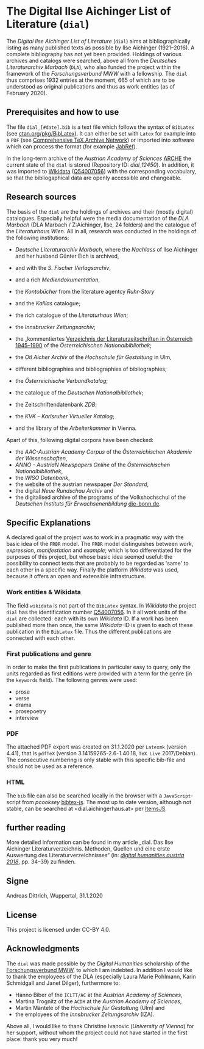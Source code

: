 # The Digital Ilse Aichinger List of Literature (`dial`)

The _Digital Ilse Aichinger List of Literature_ (`dial`) aims at bibliographically listing as many published texts as possible by Ilse Aichinger (1921–2016). A complete bibliography has not yet been provided. Holdings of various archives and catalogs were searched, above all from the _Deutsches Literaturarchiv Marbach_ (`DLA`), who also funded the project within the framework of the _Forschungsverbund MWW_ with a fellowship. The `dial` thus comprises 1932 entries at the moment, 665 of which are to be understood as original publications and thus as work entities (as of February 2020).

## Prerequisites and how to use

The file `dial_[#date].bib` is a text file which follows the syntax of `BibLatex` (see [ctan.org/pkg/BibLatex](https://ctan.org/pkg/BibLatex)). It can either be set with `Latex` for example into a `PDF` (see [Comprehensive TeX Archive Network](https://ctan.org/)) or imported into software which can process the format (for example [JabRef](https://www.jabref.org/)).

In the long-term archive of the _Austrian Academy of Sciences_ [ARCHE](https://arche.acdh.oeaw.ac.at/) the current state of the `dial` is stored (Repository ID: _dial_12450_). In addition, it was imported to [Wikidata](https://www.wikidata.org) ([Q54007056](https://www.wikidata.org/wiki/Q54007056)) with the corresponding vocabulary, so that the bibliogaphical data are openly accessible and changeable.

## Research sources

The basis of the `dial` are the holdings of archives and their (mostly digital) catalogues. Especially helpful were the media documentation of the _DLA Marbach_ (DLA Marbach / Z:Aichinger, Ilse, 24 folders) and the catalogue of the _Literaturhaus Wien_. All in all, research was conducted in the holdings of the following institutions:

* _Deutsche Literaturarchiv Marbach_, where the _Nachlass_ of Ilse Aichinger and her husband Günter Eich is archived,
* and with the _S. Fischer Verlagsarchiv_,
* and a rich _Mediendokumentation_,
* the _Kontobücher_ from the literature agentcy _Ruhr-Story_
* and the _Kallías_ catalogue;

* the rich catalogue of the _Literaturhaus Wien_;

* the _Innsbrucker Zeitungsarchiv_;

* the „kommentiertes [Verzeichnis der Literaturzeitschriften in Österreich 1945–1990](www.onb.ac.at/oe-literaturzeitschriften/) of the _Österreichischen Nationalbibliothek_;

* the _Otl Aicher Archiv_ of the _Hochschule für Gestaltung_ in Ulm,

* different bibliographies and bibliographies of bibliographies;

* the _Österreichische Verbundkatalog_;
* the catalogue of the _Deutschen Nationalbibliothek_;
* the Zeitschriftendatenbank _ZDB_;
* the _KVK – Karlsruher Virtueller Katalog_;

* and the library of the _Arbeiterkammer_ in Vienna.

Apart of this, following digital corpora have been checked:

* the _AAC-Austrian Academy Corpus_ of the _Österreichischen Akademie der Wissenschaften_,
* _ANNO - AustriaN Newspapers Online_ of the _Österreichischen Nationalbibliothek_,
* the _WISO Datenbank_,
* the website of the austrian newspaper _Der Standard_,
* the digital _Neue Rundschau Archiv_ and
* the digitalised archive of the programs of the Volkshochschul of the _Deutschen Instituts für Erwachsenenbildung_ [die-bonn.de](www.die-bonn.de).

## Specific Explanations

A declared goal of the project was to work in a pragmatic way with the basic idea of the `FRBR` model. The `FRBR` model distinguishes between _work_, _expression_, _manifestation_ and _example_; which is too differentiated for the purposes of this project, but whose basic idea seemed useful: the possibility to connect texts that are probably to be regarded as 'same' to each other in a specific way. Finally the platform _Wikidata_ was used, because it offers an open and extensible infrastructure.

### Work entities & Wikidata

The field `wikidata` is not part of the `BibLatex` syntax. In _Wikidata_ the project `dial` has the identification number [Q54007056](https://www.wikidata.org/wiki/Q54007056). In it all work units of the `dial` are collected: each with its own _Wikidata_ ID. If a work has been published more then once, the same _Wikidata_-ID is given to each of these publication in the `BibLatex` file. Thus the different publications are connected with each other.

### First publications and genre

In order to make the first publications in particular easy to query, only the units regarded as first editions were provided with a term for the genre (in the `keywords` field). The following genres were used:

* prose
* verse
* drama
* prosepoetry
* interview

### PDF

The attached PDF export was created on 31.1.2020 per `Latexmk` (version 4.41), that is `pdfTeX` (version 3.14159265-2.6-1.40.18, `TeX Live` 2017/Debian). The consecutive numbering is only stable with this specific bib-file and should not be used as a reference.

### HTML

The `bib` file can also be searched locally in the browser with a `JavaScript`-script from _pcooksey_ [bibtex-js](https://github.com/pcooksey/bibtex-js). The most up to date version, although not stable, can be searched at <dial.aichingerhaus.at> per [ItemsJS](https://github.com/itemsapi/itemsjs/).

## further reading

More detailed information can be found in my article „dial. Das Ilse Aichinger Literaturverzeichnis. Methoden, Quellen und eine erste Auswertung des Literaturverzeichnisses“ (in: _[digital humanities austria 2018](doi.org/10.1553/dha-proceedings2018)_, pp. 34–39) zu finden.


## Signe

Andreas Dittrich, Wuppertal, 31.1.2020

## License

This project is licensed under CC-BY 4.0.

## Acknowledgments

The `dial` was made possible by the _Digital Humanities_ scholarship of the [Forschungsverbund MWW](http://www.mww-forschung.de/), to which I am indebted. In addition I would like to thank the employees of the DLA (especially Laura Marie Pohlmann, Karin Schmidgall and Janet Dilger), furthermore to:

* Hanno Biber of the `ICLTT/AC` at the _Austrian Academy of Sciences_,
* Martina Trognitz of the `ACDH` at the _Austrian Academy of Sciences_,
* Martin Mäntele of the _Hochschule für Gestaltung_ (Ulm) and
* the employees of the _Innsbrucker Zeitungsarchiv_ (IZA).

Above all, I would like to thank Christine Ivanovic (_University of Vienna_) for her support, without whom the project could not have started in the first place: thank you very much!